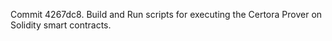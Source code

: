 Commit 4267dc8.                    Build and Run scripts for executing the Certora Prover on Solidity smart contracts.